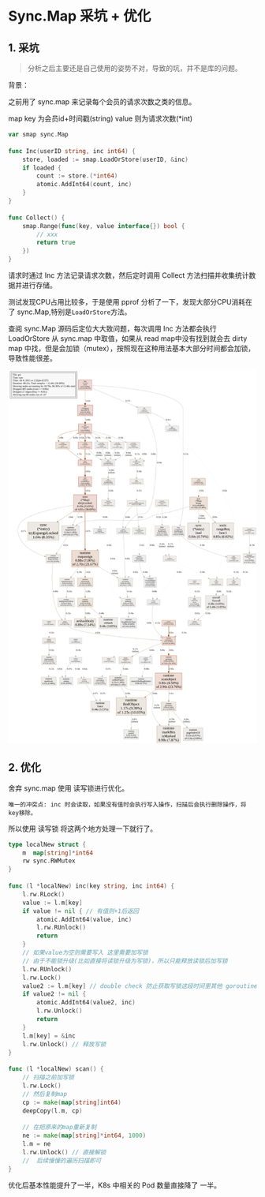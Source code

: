 # Sync.Map 采坑 + 优化

## 1. 采坑

> 分析之后主要还是自己使用的姿势不对，导致的坑，并不是库的问题。

背景：

之前用了 sync.map 来记录每个会员的请求次数之类的信息。

map key 为会员id+时间戳(string) value 则为请求次数(*int)



```go
var smap sync.Map

func Inc(userID string, inc int64) {
	store, loaded := smap.LoadOrStore(userID, &inc)
	if loaded {
		count := store.(*int64)
		atomic.AddInt64(count, inc)
	}
}

func Collect() {
	smap.Range(func(key, value interface{}) bool {
		// xxx
		return true
	})
}
```



请求时通过 Inc 方法记录请求次数，然后定时调用 Collect 方法扫描并收集统计数据并进行存储。



测试发现CPU占用比较多，于是使用 pprof 分析了一下，发现大部分CPU消耗在了 sync.Map,特别是`LoadOrStore`方法。

查阅 sync.Map 源码后定位大大致问题，每次调用 Inc 方法都会执行 LoadOrStore 从 sync.map 中取值，如果从 read map中没有找到就会去 dirty map 中找，但是会加锁（mutex），按照现在这种用法基本大部分时间都会加锁，导致性能很差。



![](before-sync.map.svg)



## 2. 优化

舍弃 sync.map 使用 读写锁进行优化。

```
唯一的冲突点: inc 时会读取，如果没有值时会执行写入操作，扫描后会执行删除操作，将key移除。
```

所以使用 读写锁 将这两个地方处理一下就行了。

```go
type localNew struct {
	m  map[string]*int64
	rw sync.RWMutex
}

func (l *localNew) inc(key string, inc int64) {
	l.rw.RLock()
	value := l.m[key]
	if value != nil { // 有值则+1后返回
		atomic.AddInt64(value, inc)
		l.rw.RUnlock()
		return
	}
	// 如果value为空则需要写入 这里需要加写锁
	// 由于不能锁升级(比如直接将读锁升级为写锁)，所以只能释放读锁后加写锁
	l.rw.RUnlock()
	l.rw.Lock()
	value2 := l.m[key] // double check 防止获取写锁这段时间里其他 goroutine 一直把值写入了
	if value2 != nil {
		atomic.AddInt64(value2, inc)
		l.rw.Unlock()
		return
	}
	l.m[key] = &inc
	l.rw.Unlock() // 释放写锁
}

func (l *localNew) scan() {
	// 扫描之前加写锁
	l.rw.Lock()
	// 然后复制map
	cp := make(map[string]int64)
	deepCopy(l.m, cp)

	// 在把原来的map重新复制
	ne := make(map[string]*int64, 1000)
	l.m = ne
	l.rw.Unlock() // 直接解锁
	// 	后续慢慢的遍历扫描即可
}
```



优化后基本性能提升了一半，K8s 中相关的 Pod 数量直接降了 一半。